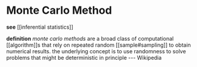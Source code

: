# Monte Carlo Method

**see** [[inferential statistics]]

**definition** _monte carlo methods_ are a broad class of computational [[algorithm]]s that rely on repeated random [[sample#sampling]] to obtain numerical results. the underlying concept is to use randomness to solve problems that might be deterministic in principle --- Wikipedia
